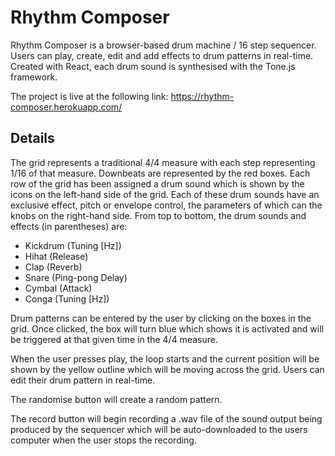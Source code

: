 # Rhythm Composer

Rhythm Composer is a browser-based drum machine / 16 step sequencer. Users can play, create, edit and add effects to drum patterns in real-time. Created with React, each drum sound is synthesised with the Tone.js framework.

The project is live at the following link: https://rhythm-composer.herokuapp.com/

## Details

The grid represents a traditional 4/4 measure with each step representing 1/16 of that measure. Downbeats are represented by the red boxes. Each row of the grid has been assigned a drum sound which is shown by the icons on the left-hand side of the grid. Each of these drum sounds have an exclusive effect, pitch or envelope control, the parameters of which can the knobs on the right-hand side. From top to bottom, the drum sounds and effects (in parentheses) are:

- Kickdrum (Tuning [Hz])
- Hihat (Release)
- Clap (Reverb)
- Snare (Ping-pong Delay)
- Cymbal (Attack)
- Conga (Tuning [Hz])

Drum patterns can be entered by the user by clicking on the boxes in the grid. Once clicked, the box will turn blue which shows it is activated and will be triggered at that given time in the 4/4 measure. 

When the user presses play, the loop starts and the current position will be shown by the yellow outline which will be moving across the grid. Users can edit their drum pattern in real-time.

The randomise button will create a random pattern. 

The record button will begin recording a .wav file of the sound output being produced by the sequencer which will be auto-downloaded to the users computer when the user stops the recording.
